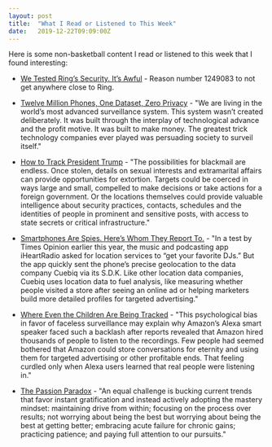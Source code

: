 ```yaml
---
layout: post
title:  "What I Read or Listened to This Week"
date:   2019-12-22T09:09:00Z
---
```

Here is some non-basketball content I read or listened to this week that I found interesting:


* [We Tested Ring’s Security. It’s Awful](https://www.vice.com/en_us/article/epg4xm/amazon-ring-camera-security) - Reason number 1249083 to not get anywhere close to Ring.

* [Twelve Million Phones, One Dataset, Zero Privacy](https://www.nytimes.com/interactive/2019/12/19/opinion/location-tracking-cell-phone.html) - "We are living in the world’s most advanced surveillance system. This system wasn’t created deliberately. It was built through the interplay of technological advance and the profit motive. It was built to make money. The greatest trick technology companies ever played was persuading society to surveil itself."

* [How to Track President Trump](https://www.nytimes.com/interactive/2019/12/20/opinion/location-data-national-security.html) - "The possibilities for blackmail are endless. Once stolen, details on sexual interests and extramarital affairs can provide opportunities for extortion. Targets could be coerced in ways large and small, compelled to make decisions or take actions for a foreign government. Or the locations themselves could provide valuable intelligence about security practices, contacts, schedules and the identities of people in prominent and sensitive posts, with access to state secrets or critical infrastructure."

* [Smartphones Are Spies. Here’s Whom They Report To.](https://www.nytimes.com/interactive/2019/12/20/opinion/location-tracking-smartphone-marketing.html) - "In a test by Times Opinion earlier this year, the music and podcasting app iHeartRadio asked for location services to “get your favorite DJs.” But the app quickly sent the phone’s precise geolocation to the data company Cuebiq via its S.D.K. Like other location data companies, Cuebiq uses location data to fuel analysis, like measuring whether people visited a store after seeing an online ad or helping marketers build more detailed profiles for targeted advertising."

* [Where Even the Children Are Being Tracked](https://www.nytimes.com/interactive/2019/12/21/opinion/pasadena-smartphone-spying.html) - "This psychological bias in favor of faceless surveillance may explain why Amazon’s Alexa smart speaker faced such a backlash after reports revealed that Amazon hired thousands of people to listen to the recordings. Few people had seemed bothered that Amazon could store conversations for eternity and using them for targeted advertising or other profitable ends. That feeling curdled only when Alexa users learned that real people were listening in."

* [The Passion Paradox](http://www.passionparadoxbook.com/) - "An equal challenge is bucking current trends that favor instant gratification and instead actively adopting the mastery mindset: maintaining drive from within; focusing on the process over results; not worrying about being the best but worrying about being the best at getting better; embracing acute failure for chronic gains; practicing patience; and paying full attention to our pursuits."
